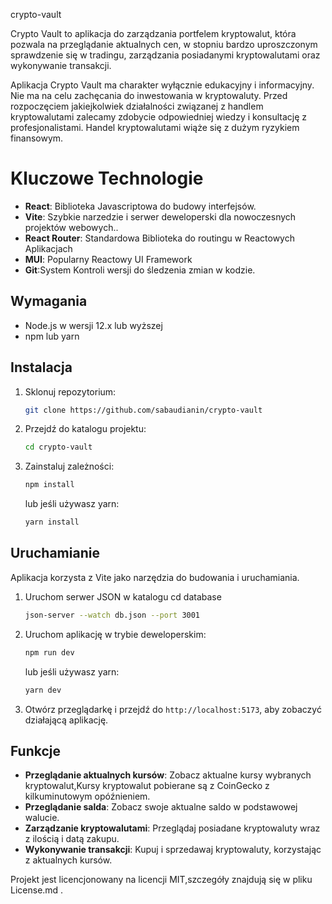 crypto-vault

Crypto Vault to aplikacja do zarządzania portfelem kryptowalut, która pozwala na przeglądanie aktualnych cen, w stopniu bardzo uproszczonym sprawdzenie się w tradingu, zarządzania posiadanymi kryptowalutami oraz wykonywanie transakcji.

Aplikacja Crypto Vault ma charakter wyłącznie edukacyjny i informacyjny. Nie ma na celu zachęcania do inwestowania w kryptowaluty. Przed rozpoczęciem jakiejkolwiek działalności związanej z handlem kryptowalutami zalecamy zdobycie odpowiedniej wiedzy i konsultację z profesjonalistami. Handel kryptowalutami wiąże się z dużym ryzykiem finansowym.

# Kluczowe Technologie

- **React**: Biblioteka Javascriptowa do budowy interfejsów.
- **Vite**: Szybkie narzedzie i serwer deweloperski dla nowoczesnych projektów webowych..
- **React Router**: Standardowa Biblioteka do routingu w Reactowych Aplikacjach
- **MUI**: Popularny Reactowy UI Framework
- **Git**:System Kontroli wersji do śledzenia zmian w kodzie.

## Wymagania

- Node.js w wersji 12.x lub wyższej
- npm lub yarn

## Instalacja

1. Sklonuj repozytorium:
   ```bash
   git clone https://github.com/sabaudianin/crypto-vault
   ```
2. Przejdź do katalogu projektu:
   ```bash
   cd crypto-vault
   ```
3. Zainstaluj zależności:
   ```bash
   npm install
   ```
   lub jeśli używasz yarn:
   ```bash
   yarn install
   ```

## Uruchamianie

Aplikacja korzysta z Vite jako narzędzia do budowania i uruchamiania.

1. Uruchom serwer JSON w katalogu cd database
   ```bash
   json-server --watch db.json --port 3001
   ```
2. Uruchom aplikację w trybie deweloperskim:
   ```bash
   npm run dev
   ```
   lub jeśli używasz yarn:
   ```bash
   yarn dev
   ```
3. Otwórz przeglądarkę i przejdź do `http://localhost:5173`, aby zobaczyć działającą aplikację.

## Funkcje

- **Przeglądanie aktualnych kursów**: Zobacz aktualne kursy wybranych kryptowalut,Kursy kryptowalut pobierane są z CoinGecko z kilkuminutowym opóźnieniem.
- **Przeglądanie salda**: Zobacz swoje aktualne saldo w podstawowej walucie.
- **Zarządzanie kryptowalutami**: Przeglądaj posiadane kryptowaluty wraz z ilością i datą zakupu.
- **Wykonywanie transakcji**: Kupuj i sprzedawaj kryptowaluty, korzystając z aktualnych kursów.

Projekt jest licencjonowany na licencji MIT,szczegóły znajdują się w pliku License.md .
